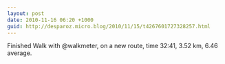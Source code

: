 ```yaml
---
layout: post
date: 2010-11-16 06:20 +1000
guid: http://desparoz.micro.blog/2010/11/15/t4267601727328257.html
---
```

Finished Walk with @walkmeter, on a new route, time 32:41, 3.52 km, 6.46 average.
